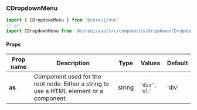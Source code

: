 ### CDropdownMenu

```jsx
import { CDropdownMenu } from '@coreui/vue'
// or
import CDropdownMenu from '@coreui/vue/src/components/dropdown/CDropdownMenu'
```

#### Props

| Prop name | Description                                                                             | Type   | Values          | Default |
| --------- | --------------------------------------------------------------------------------------- | ------ | --------------- | ------- |
| **as**    | Component used for the root node. Either a string to use a HTML element or a component. | string | `'div'`, `'ul'` | 'div'   |
